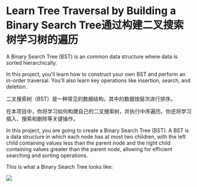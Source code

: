 # Learn Tree Traversal by Building a Binary Search Tree通过构建二叉搜索树学习树的遍历

A Binary Search Tree (BST) is an common data structure where data is sorted hierarchically.

In this project, you'll learn how to construct your own BST and perform an in-order traversal. You'll also learn key operations like insertion, search, and deletion.

二叉搜索树（BST）是一种常见的数据结构，其中的数据按层次进行排序。

在本项目中，你将学习如何构建自己的二叉搜索树，并执行中序遍历。你还将学习插入、搜索和删除等关键操作。

In this project, you are going to create a Binary Search Tree (BST). A BST is a data structure in which each node has at most two children, with the left child containing values less than the parent node and the right child containing values greater than the parent node, allowing for efficient searching and sorting operations.

This is what a Binary Search Tree looks like:

![](https://cdn.freecodecamp.org/curriculum/python/bst-example.png)
